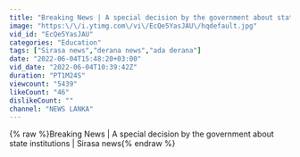 ```yaml
---
title: "Breaking News | A special decision by the government about state institutions | Sirasa news"
image: "https:\/\/i.ytimg.com\/vi\/EcQe5YasJAU\/hqdefault.jpg"
vid_id: "EcQe5YasJAU"
categories: "Education"
tags: ["Sirasa news","derana news","ada derana"]
date: "2022-06-04T15:48:20+03:00"
vid_date: "2022-06-04T10:39:42Z"
duration: "PT1M24S"
viewcount: "5439"
likeCount: "46"
dislikeCount: ""
channel: "NEWS LANKA"
---
```

{% raw %}Breaking News | A special decision by the government about state institutions | Sirasa news{% endraw %}

